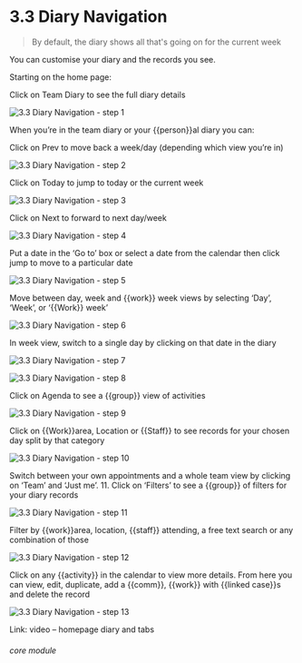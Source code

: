 # 3.3 Diary Navigation
> By default, the diary shows all that's going on for the current week
> 
You can customise your diary and the records you see.

Starting on the home page:

Click on Team Diary to see the full diary details

![3.3 Diary Navigation - step 1](3.3_Diary_Navigation_im_1.png)

When you’re in the team diary or your {{person}}al diary you can:

Click on Prev to move back a week/day (depending which view you’re in)

![3.3 Diary Navigation - step 2](3.3_Diary_Navigation_im_2.png)

Click on Today to jump to today or the current week

![3.3 Diary Navigation - step 3](3.3_Diary_Navigation_im_3.png)

Click on Next to forward to next day/week

![3.3 Diary Navigation - step 4](3.3_Diary_Navigation_im_4.png)

Put a date in the ‘Go to’ box or select a date from the calendar then click jump to move to a particular date

![3.3 Diary Navigation - step 5](3.3_Diary_Navigation_im_5.png)

Move between day, week and {{work}} week views by selecting ‘Day’, ‘Week’, or ‘{{Work}} week’

![3.3 Diary Navigation - step 6](3.3_Diary_Navigation_im_6.png)

In week view, switch to a single day by clicking on that date in the diary

![3.3 Diary Navigation - step 7](3.3_Diary_Navigation_im_7.png)

![3.3 Diary Navigation - step 8](3.3_Diary_Navigation_im_8.png)

Click on Agenda to see a {{group}} view of activities

![3.3 Diary Navigation - step 9](3.3_Diary_Navigation_im_9.png)

Click on {{Work}}area, Location or {{Staff}} to see records for your chosen day split by that category

![3.3 Diary Navigation - step 10](3.3_Diary_Navigation_im_10.png)

Switch between your own appointments and a whole team view by clicking on ‘Team’ and ‘Just me’.
11. Click on ‘Filters’ to see a {{group}} of filters for your diary records

![3.3 Diary Navigation - step 11](3.3_Diary_Navigation_im_11.png)

Filter by {{work}}area, location, {{staff}} attending, a free text search or any combination of those

![3.3 Diary Navigation - step 12](3.3_Diary_Navigation_im_12.png)

Click on any {{activity}} in the calendar to view more details. From here you can view, edit, duplicate, add a {{comm}}, {{work}} with {{linked case}}s and delete the record

![3.3 Diary Navigation - step 13](3.3_Diary_Navigation_im_13.png)

Link: video – homepage diary and tabs


###### core module

